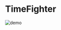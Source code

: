 # TimeFighter



![demo](https://user-images.githubusercontent.com/85051772/135278594-9d0245a4-f754-4548-ae9d-e951fd9c9c74.gif)
